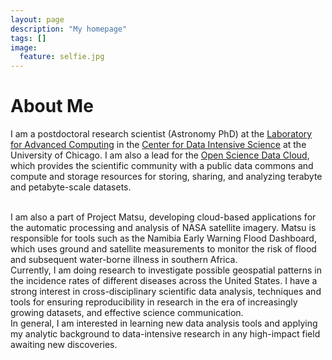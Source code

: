 ```yaml
---
layout: page
description: "My homepage"
tags: []
image:
  feature: selfie.jpg
---
```


# About Me

I am a postdoctoral research scientist (Astronomy PhD) at the [Laboratory for Advanced Computing](http://labcomputing.opensciencedatacloud.org/) in the [Center for Data Intensive Science](http://cdis.uchicago.edu/) at the 
University of Chicago. I am also a lead for the [Open Science Data Cloud](http://opensciencedatacloud.org), which provides the scientific community with a public data commons and compute and storage resources for storing, sharing, and analyzing terabyte and petabyte-scale datasets.   

<br>
I am also a part of Project Matsu, developing cloud-based applications for the automatic processing and analysis of NASA satellite imagery. Matsu is responsible for tools such as the Namibia Early Warning Flood Dashboard, which uses ground and satellite measurements to monitor the risk of flood and subsequent water-borne illness in southern Africa.

<br>
Currently, I am doing research to investigate possible geospatial patterns in the incidence rates of different diseases across the United States.  I have a strong interest in cross-disciplinary scientific data analysis, techniques and tools for ensuring reproducibility in research in the era of increasingly growing datasets, and effective science communication.

<br>
In general, I am interested in learning new data analysis tools and applying my analytic background to data-intensive research in any high-impact field awaiting new discoveries.
